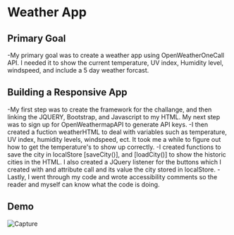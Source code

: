 # Weather App

## Primary Goal
-My primary goal was to create a weather app using OpenWeatherOneCall API. I needed it to show the current temperature, UV index, Humidity level, windspeed, and include a 5 day weather forcast.
## Building a Responsive App
-My first step was to create the framework for the challange, and then linking the JQUERY, Bootstrap, and Javascript to my HTML. My next step was to sign up for OpenWeathermapAPI to generate API keys.
-I then created a fuction weatherHTML to deal with variables such as temperature, UV index, humidity levels, windspeed, ect. It took me a while to figure out how to get the temperature's to show up correctly. 
-I created functions to save the city in localStore [saveCity()], and [loadCity()] to show the historic cities in the HTML. I also created a JQuery listener for the buttons which I created with and attribute call and its value the city stored in localStore.
-Lastly, I went through my code and wrote accessibility comments so the reader and myself can know what the code is doing. 


## Demo

![Capture](/images/Capture.png)
